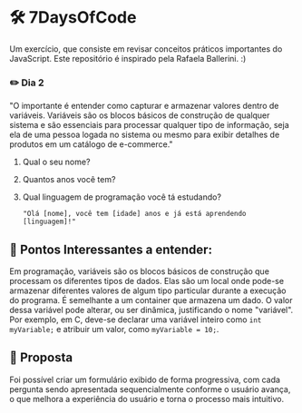 # :hammer_and_wrench: 7DaysOfCode

Um exercício, que consiste em revisar conceitos práticos importantes do JavaScript. Este repositório é inspirado pela Rafaela Ballerini. :)

### :pencil2: Dia 2

"O importante é entender como capturar e armazenar valores dentro de variáveis. Variáveis são os blocos básicos de construção de qualquer sistema e são essenciais para processar qualquer tipo de informação, seja ela de uma pessoa logada no sistema ou mesmo para exibir detalhes de produtos em um catálogo de e-commerce."

1.  Qual o seu nome?
2.  Quantos anos você tem?
3.  Qual linguagem de programação você tá estudando?

        "Olá [nome], você tem [idade] anos e já está aprendendo [linguagem]!"

## :wrench: Pontos Interessantes a entender:

Em programação, variáveis são os blocos básicos de construção que processam os diferentes tipos de dados. Elas são um local onde pode-se armazenar diferentes valores de algum tipo particular durante a execução do programa. É semelhante a um container que armazena um dado. O valor dessa variável pode alterar, ou ser dinâmica, justificando o nome "variável". Por exemplo, em C, deve-se declarar uma variável inteiro como `int myVariable;` e atribuir um valor, como `myVariable = 10;`.

## :triangular_ruler: Proposta

Foi possível criar um formulário exibido de forma progressiva, com cada pergunta sendo apresentada sequencialmente conforme o usuário avança, o que melhora a experiência do usuário e torna o processo mais intuitivo.
